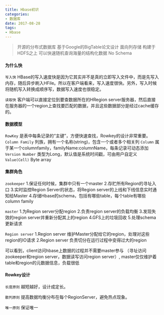 ```yaml
---
title: Hbase初识
categories:
- 数据库
date: 2017-08-28 
tags:
- Hbase
---
```

>开源的分布式数据库
>基于Google的BigTable论文设计
>面向列存储
>构建于HDFS之上
>可以快速随机查询海量的结构化数据
>No Schema

#### 为什么快
`写入快`
HBase的写入速度快是因为它其实并不是真的立即写入文件中，而是先写入内存，随后异步刷入HFile。所以在客户端看来，写入速度很快。另外，写入时候将随机写入转换成顺序写，数据写入速度也很稳定。

`读取快`
客户端可以直接定位到要查数据所在的HRegion server服务器，然后直接在服务器的一个region上查找要匹配的数据，并且这些数据部分是经过cache缓存的。

#### 数据模型
  `RowKey`
  是表中每条记录的“主键”，方便快速查找，Rowkey的设计非常重要。
 `Column Family`
  列族，拥有一个名称(string)，包含一个或者多个相关列
 `Column`
  属于某一个columnfamily，familyName:columnName，每条记录可动态添加
 `Version Number`
  类型为Long，默认值是系统时间戳，可由用户自定义
 `Value(Cell)`
  Byte array

#### 集群角色

`zookeeper`
1.保证任何时候，集群中只有一个master
2.存贮所有Region的寻址入口
3.实时监控Region Server的状态，将Region server的上线和下线信息实时通知给Master
4.存储Hbase的schema，包括有哪些table，每个table有哪些column family
 
`master`
1.为Region server分配region
2.负责region server的负载均衡
3.发现失效的region server并重新分配其上的region
4.GFS上的垃圾回收
5.处理schema更新请求
 
`Region server`
1.Region server 维护Master分配给它的region，处理对这些region的IO请求
2.Region server 负责切分在运行过程中变得过大的region
 
可以看到，client访问hbase上数据的过程并不需要master参与
（寻址访问zookeeper和region server，数据读写访问region server）,
master仅仅维护着table和region的元数据信息，负载很低


#### Rowkey设计
`长度原则`
越短越好，设计成定长。

`散列原则`
提高数据均衡分布在每个RegionServer，避免热点现象。

`唯一原则`
保证唯一


